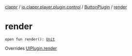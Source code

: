 [clappr](../../index.md) / [io.clappr.player.plugin.control](../index.md) / [ButtonPlugin](index.md) / [render](./render.md)

# render

`open fun render(): `[`Unit`](https://kotlinlang.org/api/latest/jvm/stdlib/kotlin/-unit/index.html)

Overrides [UIPlugin.render](../../io.clappr.player.plugin/-u-i-plugin/render.md)


